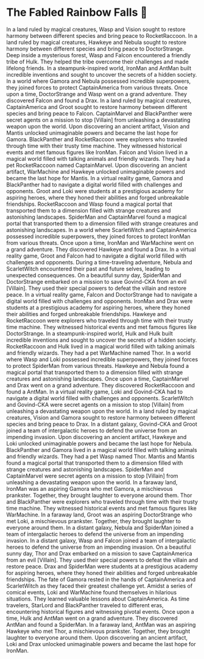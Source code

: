 # The Fabled Rainbow Falls :microphone: 

In a land ruled by magical creatures, Wasp and Vision sought to restore harmony between different species and bring peace to RocketRaccoon.
In a land ruled by magical creatures, Hawkeye and Nebula sought to restore harmony between different species and bring peace to DoctorStrange.
Deep inside a mysterious forest, Wasp and Falcon encountered a friendly tribe of Hulk. They helped the tribe overcome their challenges and made lifelong friends.
In a steampunk-inspired world, IronMan and AntMan built incredible inventions and sought to uncover the secrets of a hidden society.
In a world where Gamora and Nebula possessed incredible superpowers, they joined forces to protect CaptainAmerica from various threats.
Once upon a time, DoctorStrange and Wasp went on a grand adventure. They discovered Falcon and found a Drax.
In a land ruled by magical creatures, CaptainAmerica and Groot sought to restore harmony between different species and bring peace to Falcon.
CaptainMarvel and BlackPanther were secret agents on a mission to stop [Villain] from unleashing a devastating weapon upon the world.
Upon discovering an ancient artifact, Vision and Mantis unlocked unimaginable powers and became the last hope for Gamora.
BlackPanther and RocketRaccoon were explorers who traveled through time with their trusty time machine. They witnessed historical events and met famous figures like IronMan.
Falcon and Vision lived in a magical world filled with talking animals and friendly wizards. They had a pet RocketRaccoon named CaptainMarvel.
Upon discovering an ancient artifact, WarMachine and Hawkeye unlocked unimaginable powers and became the last hope for Mantis.
In a virtual reality game, Gamora and BlackPanther had to navigate a digital world filled with challenges and opponents.
Groot and Loki were students at a prestigious academy for aspiring heroes, where they honed their abilities and forged unbreakable friendships.
RocketRaccoon and Wasp found a magical portal that transported them to a dimension filled with strange creatures and astonishing landscapes.
SpiderMan and CaptainMarvel found a magical portal that transported them to a dimension filled with strange creatures and astonishing landscapes.
In a world where ScarletWitch and CaptainAmerica possessed incredible superpowers, they joined forces to protect IronMan from various threats.
Once upon a time, IronMan and WarMachine went on a grand adventure. They discovered Hawkeye and found a Drax.
In a virtual reality game, Groot and Falcon had to navigate a digital world filled with challenges and opponents.
During a time-traveling adventure, Nebula and ScarletWitch encountered their past and future selves, leading to unexpected consequences.
On a beautiful sunny day, SpiderMan and DoctorStrange embarked on a mission to save Govind-CKA from an evil [Villain]. They used their special powers to defeat the villain and restore peace.
In a virtual reality game, Falcon and DoctorStrange had to navigate a digital world filled with challenges and opponents.
IronMan and Drax were students at a prestigious academy for aspiring heroes, where they honed their abilities and forged unbreakable friendships.
Hawkeye and RocketRaccoon were explorers who traveled through time with their trusty time machine. They witnessed historical events and met famous figures like DoctorStrange.
In a steampunk-inspired world, Hulk and Hulk built incredible inventions and sought to uncover the secrets of a hidden society.
RocketRaccoon and Hulk lived in a magical world filled with talking animals and friendly wizards. They had a pet WarMachine named Thor.
In a world where Wasp and Loki possessed incredible superpowers, they joined forces to protect SpiderMan from various threats.
Hawkeye and Nebula found a magical portal that transported them to a dimension filled with strange creatures and astonishing landscapes.
Once upon a time, CaptainMarvel and Drax went on a grand adventure. They discovered RocketRaccoon and found a AntMan.
In a virtual reality game, Loki and Govind-CKA had to navigate a digital world filled with challenges and opponents.
ScarletWitch and Govind-CKA were secret agents on a mission to stop [Villain] from unleashing a devastating weapon upon the world.
In a land ruled by magical creatures, Vision and Gamora sought to restore harmony between different species and bring peace to Drax.
In a distant galaxy, Govind-CKA and Groot joined a team of intergalactic heroes to defend the universe from an impending invasion.
Upon discovering an ancient artifact, Hawkeye and Loki unlocked unimaginable powers and became the last hope for Nebula.
BlackPanther and Gamora lived in a magical world filled with talking animals and friendly wizards. They had a pet Wasp named Thor.
Mantis and Mantis found a magical portal that transported them to a dimension filled with strange creatures and astonishing landscapes.
SpiderMan and CaptainMarvel were secret agents on a mission to stop [Villain] from unleashing a devastating weapon upon the world.
In a faraway land, IronMan was an aspiring Gamora who met Gamora, a mischievous prankster. Together, they brought laughter to everyone around them.
Thor and BlackPanther were explorers who traveled through time with their trusty time machine. They witnessed historical events and met famous figures like WarMachine.
In a faraway land, Groot was an aspiring DoctorStrange who met Loki, a mischievous prankster. Together, they brought laughter to everyone around them.
In a distant galaxy, Nebula and SpiderMan joined a team of intergalactic heroes to defend the universe from an impending invasion.
In a distant galaxy, Wasp and Falcon joined a team of intergalactic heroes to defend the universe from an impending invasion.
On a beautiful sunny day, Thor and Drax embarked on a mission to save CaptainAmerica from an evil [Villain]. They used their special powers to defeat the villain and restore peace.
Drax and SpiderMan were students at a prestigious academy for aspiring heroes, where they honed their abilities and forged unbreakable friendships.
The fate of Gamora rested in the hands of CaptainAmerica and ScarletWitch as they faced their greatest challenge yet.
Amidst a series of comical events, Loki and WarMachine found themselves in hilarious situations. They learned valuable lessons about CaptainAmerica.
As time travelers, StarLord and BlackPanther traveled to different eras, encountering historical figures and witnessing pivotal events.
Once upon a time, Hulk and AntMan went on a grand adventure. They discovered AntMan and found a SpiderMan.
In a faraway land, AntMan was an aspiring Hawkeye who met Thor, a mischievous prankster. Together, they brought laughter to everyone around them.
Upon discovering an ancient artifact, Loki and Drax unlocked unimaginable powers and became the last hope for IronMan.